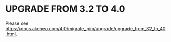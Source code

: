 # UPGRADE FROM 3.2 TO 4.0

Please see https://docs.akeneo.com/4.0/migrate_pim/upgrade/upgrade_from_32_to_40.html.
